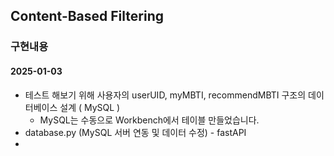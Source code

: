 ## Content-Based Filtering

### 구현내용
#### 2025-01-03
- 테스트 해보기 위해 사용자의 userUID, myMBTI, recommendMBTI 구조의 데이터베이스 설계 ( MySQL )
    - MySQL는 수동으로 Workbench에서 테이블 만들었습니다.
- database.py (MySQL 서버 연동 및 데이터 수정) - fastAPI
- 